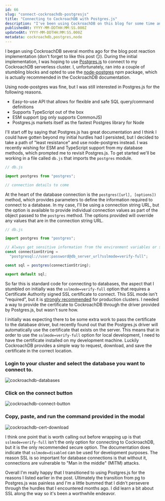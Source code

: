 ```yaml
---
id: 66
slug: "connect-cockroachdb-postgresjs"
title: "Connecting to CockroachDB with Postgres.js"
description: "I've been using CockroachDB on this blog for some time and I've recently transitioned to using the Postgres.js library for interacting with the database. In this post, I'm going to share how to connect to CockroachDB from a Node app using Postgres.js."
publishedAt: YYYY-MM-DDTHH:MM:SS.000Z
updatedAt: YYYY-MM-DDTHH:MM:SS.000Z
metadata: cockroachdb,postgres,node
---
```


I began using CockroachDB several months ago for the blog post reaction implementation (don't forget to like this post 😏). During the initial implementation, I was hoping to use [Postgres.js](https://github.com/porsager/postgres) to connect to my CockroachDB serverless cluster. I, unfortunately, ran into a couple of stumbling blocks and opted to use the [node-postgres](https://github.com/brianc/node-postgres) npm package, which is actually recommended in the CockroachDB documentation.

Using node-postgres was fine, but I was still interested in Postgres.js for the following reasons.

- Easy-to-use API that allows for flexible and safe SQL query/command definitions
- Supports TypeScript out of the box
- ESM support (pg only supports CommonJS)
- Postgres.js markets itself as the fastest Postgres library for Node

I'll start off by saying that Postgres.js has great documentation and I think I could have gotten beyond my initial hurdles had I persisted, but I decided to take a path of "least resistance" and use node-postgres instead. I was recently wishing for ESM and TypeScript support from my database methods, which prompted me to revisit Postgres.js. To get started we'll be working in a file called `db.js` that imports the `postgres` module.

```js
// db.js

import postgres from "postgres";

// connection details to come
```

At the heart of the database connection is the `postgres([url], [options])` method, which provides parameters to define the information required to connect to a database. In my case, I'll be using a connection string URL, but the option is available to provide individual connection values as part of the object passed to the `postgres` method. The options provided will override any values that are in the connection string URL.

```js
// db.js

import postgres from "postgres";

// Always get sensitive information from the environment variables or secrets
const connectionString =
  "postgresql://user:password@db_server_url?sslmode=verify-full";

const sql = postgres(connectionString);

export default sql;
```

So far this is standard code for connecting to databases, the aspect that I stumbled on initially was the `sslmode=verify-full` option that requires a Certificate Authority signed SSL certificate to connect. This SSL mode isn't "required", but it is [strongly recommended](https://www.cockroachlabs.com/docs/v22.2/connection-parameters#secure-connections-with-urls) for production clusters. I needed a way to provide the certificate to CockroachDB through the driver provided by Postgres.js, but wasn't sure how.

I initially was expecting there to be some extra work to pass the certificate to the database driver, but recently found out that the Postgres.js driver will automatically use the certificate that exists on the server. This means that in order to use the `sslmode=verify-full` option for local development, I need to have the certificate installed on my development machine. Luckily CockroachDB provides a simple way to request, download, and save the certificate in the correct location.

### Login to your cluster and select the database you want to connect to.

![cockroachdb-databases](https://res.cloudinary.com/aaron-bos/image/upload/v1680309310/cockroachdb-databases_bqy7jf.png)

### Click on the connect button

![cockroachdb-connect-button](https://res.cloudinary.com/aaron-bos/image/upload/v1680309310/cockroachdb-connect-button_jqgbhk.png)

### Copy, paste, and run the command provided in the modal

![cockroachdb-cert-download](https://res.cloudinary.com/aaron-bos/image/upload/v1680309310/cockroachdb-cert-download_igzmhf.png)

I think one point that is worth calling out before wrapping up is that `sslmode=verify-full` isn't the only option for connecting to CockroachDB, but it is the only recommended secure option. The documentation does indicate that `sslmode=disabled` can be used for development purposes. The reason SSL is so important for database connections is that without it, connections are vulnerable to "Man in the middle" (MITM) attacks.

Overall I'm really happy that I transitioned to using Postgres.js for the reasons I listed earlier in the post. Ultimately the transition from pg to Postgres.js was painless and I'm a little bummed that I didn't persevere through the hurdles that I encountered months ago. I did learn a bit about SSL along the way so it's been a worthwhile endeavor.
